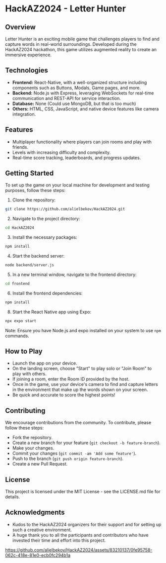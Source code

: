 # HackAZ2024 - Letter Hunter
## Overview
Letter Hunter is an exciting mobile game that challenges players to find and capture words in real-world surroundings. Developed during the HackAZ2024 hackathon, this game utilizes augmented reality to create an immersive experience.

## Technologies
- **Frontend:** React-Native, with a well-organized structure including components such as Buttons, Modals, Game pages, and more.
- **Backend:** Node.js with Express, leveraging WebSockets for real-time communication and REST-API for service interaction.
- **Database:** None (Could use MongoDB, but that is too much)
- **Others:** HTML, CSS, JavaScript, and native device features like camera integration.

## Features
- Multiplayer functionality where players can join rooms and play with friends.
- Levels with increasing difficulty and complexity.
- Real-time score tracking, leaderboards, and progress updates.

## Getting Started
To set up the game on your local machine for development and testing purposes, follow these steps:

1. Clone the repository:
```bash
git clone https://github.com/alielbekov/HackAZ2024.git
```
2. Navigate to the project directory:
```bash
cd HackAZ2024
```
3. Install the necessary packages:
```bash
npm install
```
4. Start the backend server:
```bash
node backend/server.js
```
5. In a new terminal window, navigate to the frontend directory:
```bash
cd frontend
```
6. Install the frontend dependencies:
```bash
npm install
```
8. Start the React Native app using Expo:
```bash
npx expo start
```

Note: Ensure you have Node.js and expo installed on your system to use `npm` commands.

## How to Play
- Launch the app on your device.
- On the landing screen, choose "Start" to play solo or "Join Room" to play with others.
- If joining a room, enter the Room ID provided by the host.
- Once in the game, use your device's camera to find and capture letters in the environment that make up the words shown on your screen.
- Be quick and accurate to score the highest points!

## Contributing
We encourage contributions from the community. To contribute, please follow these steps:

- Fork the repository.
- Create a new branch for your feature (`git checkout -b feature-branch`).
- Make your changes.
- Commit your changes (`git commit -am 'Add some feature'`).
- Push to the branch (`git push origin feature-branch`).
- Create a new Pull Request.

## License
This project is licensed under the MIT License - see the LICENSE.md file for details.

## Acknowledgments
- Kudos to the HackAZ2024 organizers for their support and for setting up such a creative environment.
- A huge thank you to all the participants and contributors who have invested their time and effort into this project.

https://github.com/alielbekov/HackAZ2024/assets/83210137/0fe95758-062c-418e-81e0-ecb0fc294b1a
